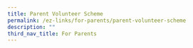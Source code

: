 ```yaml
---
title: Parent Volunteer Scheme
permalink: /ez-links/for-parents/parent-volunteer-scheme
description: ""
third_nav_title: For Parents
---
```

